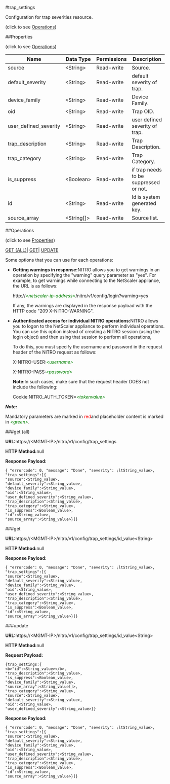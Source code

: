 #trap_settings



Configuration for trap severities resource.

<span>(click to see [Operations](#operations))</span>



##Properties 

<span>(click to see [Operations](#operations))</span>





<table><thead><tr><th>Name</th><th>Data Type</th><th>Permissions</th><th>Description</th></tr></thead><tbody><tr><td>source</td><td>&lt;String></td><td>Read-write</td><td>Source.</td></tr><tr><td>default_severity</td><td>&lt;String></td><td>Read-write</td><td>default severity of trap.</td></tr><tr><td>device_family</td><td>&lt;String></td><td>Read-write</td><td>Device Family.</td></tr><tr><td>oid</td><td>&lt;String></td><td>Read-write</td><td>Trap OID.</td></tr><tr><td>user_defined_severity</td><td>&lt;String></td><td>Read-write</td><td>user defined severity of trap.</td></tr><tr><td>trap_description</td><td>&lt;String></td><td>Read-write</td><td>Trap Description.</td></tr><tr><td>trap_category</td><td>&lt;String></td><td>Read-write</td><td>Trap Category.</td></tr><tr><td>is_suppress</td><td>&lt;Boolean></td><td>Read-write</td><td>if trap needs to be suppressed or not.</td></tr><tr><td>id</td><td>&lt;String></td><td>Read-write</td><td>Id is system generated key.</td></tr><tr><td>source_array</td><td>&lt;String[]></td><td>Read-write</td><td>Source list.</td></tr></tbody></table>

##Operations 

<span>(click to see [Properties](#properties))</span>





[GET (ALL)](#get-all)| [GET](#get)| [UPDATE](#update)





Some options that you can use for each operations:

<ul><li><p><b>Getting warnings in response:</b>NITRO allows you to get warnings in an operation by specifying the "warning" query parameter as "yes". For example, to get warnings while connecting to the NetScaler appliance, the URL is as follows:</p><p>http://<span style="color:green;font-style:italic;">&lt;netscaler-ip-address&gt;</span>/nitro/v1/config/login?warning=yes</p><p>If any, the warnings are displayed in the response payload with the HTTP code "209 X-NITRO-WARNING".</p></li><li><p><b>Authenticated access for individual NITRO operations:</b>NITRO allows you to logon to the NetScaler appliance to perform individual operations. You can use this option instead of creating a NITRO session (using the login object) and then using that session to perform all operations,</p><p>To do this, you must specify the username and password in the request header of the NITRO request as follows:</p><p>X-NITRO-USER:<span style="color:green;font-style:italic;">&lt;username&gt;</span></p><p>X-NITRO-PASS:<span style="color:green;font-style:italic;">&lt;password&gt;</span></p><p><b>Note:</b>In such cases, make sure that the request header DOES not include the following:</p><p>Cookie:NITRO_AUTH_TOKEN=<span style="color:green;font-style:italic;">&lt;tokenvalue&gt;</span></p></li></ul>







***Note:*** 

Mandatory parameters are marked in <span style="color:#FF0000;">red</span>and placeholder content is marked in <span style="color:green;font-style:italic">&lt;green&gt;</span>.



###get (all)







<b>URL:</b>https://&lt;MGMT-IP&gt;/nitro/v1/config/trap_settings

<b>HTTP Method:</b>null

<b>Response Payload: </b>
```
{ "errorcode": 0, "message": "Done", "severity": ;ltString_value>, "trap_settings":[{
"source":<String_value>,
"default_severity":<String_value>,
"device_family":<String_value>,
"oid":<String_value>,
"user_defined_severity":<String_value>,
"trap_description":<String_value>,
"trap_category":<String_value>,
"is_suppress":<Boolean_value>,
"id":<String_value>,
"source_array":<String_value>}]}
```







###get







<b>URL:</b>https://&lt;MGMT-IP&gt;/nitro/v1/config/trap_settings/id_value&lt;String&gt;

<b>HTTP Method:</b>null

<b>Response Payload: </b>
```
{ "errorcode": 0, "message": "Done", "severity": ;ltString_value>, "trap_settings":[{
"source":<String_value>,
"default_severity":<String_value>,
"device_family":<String_value>,
"oid":<String_value>,
"user_defined_severity":<String_value>,
"trap_description":<String_value>,
"trap_category":<String_value>,
"is_suppress":<Boolean_value>,
"id":<String_value>,
"source_array":<String_value>}]}
```







###update







<b>URL:</b>https://&lt;MGMT-IP&gt;/nitro/v1/config/trap_settings/id_value&lt;String&gt;

<b>HTTP Method:</b>null

<b>Request Payload: </b>
```
{trap_settings:{
<b>"id":<String_value></b>,
"trap_description":<String_value>,
"is_suppress":<Boolean_value>,
"device_family":<String_value>,
"source_array":<String_value[]>,
"trap_category":<String_value>,
"source":<String_value>,
"default_severity":<String_value>,
"oid":<String_value>,
"user_defined_severity":<String_value>}}
```

<b>Response Payload: </b>
```
{ "errorcode": 0, "message": "Done", "severity": ;ltString_value>, "trap_settings":[{
"source":<String_value>,
"default_severity":<String_value>,
"device_family":<String_value>,
"oid":<String_value>,
"user_defined_severity":<String_value>,
"trap_description":<String_value>,
"trap_category":<String_value>,
"is_suppress":<Boolean_value>,
"id":<String_value>,
"source_array":<String_value>}]}
```







